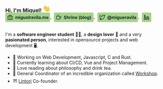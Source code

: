### Hi, I'm Miguel!  <img src="https://raw.githubusercontent.com/MiguelRAvila/MiguelRAvila/master/img/profile/wave.gif" width="24px">

<p style="margin: -20px 0 30px">
    <a href="http://miguelravila.me/" target="_blank" style='margin-right:0px'>
    <img align="center" src="https://github.com/MiguelRAvila/MiguelRAvila/blob/master/img/profile/Portfoliod.png" alt="linkedin" height="30px"  />
  </a>
  &nbsp;
   <a href="https://miguelravila.hashnode.dev/" target="_blank" style='margin-right:0px'>
    <img align="center" src="https://github.com/MiguelRAvila/MiguelRAvila/blob/master/img/profile/Blogd.png" alt="twitter" height="30px"  />
  </a>
  &nbsp;
  <a href="https://twitter.com/migueravila" target="_blank">
    <img align="center" src="https://github.com/MiguelRAvila/MiguelRAvila/blob/master/img/profile/Twitterd.png" alt="email" height="30px"/>
  </a>
  &nbsp;
    <a href="https://www.linkedin.com/in/miguellravila/" target="_blank" style='margin-right:0px'>
    <img align="center" src="https://github.com/MiguelRAvila/MiguelRAvila/blob/master/img/profile/Linkedind.png" alt="stackoverflow" height="30px" width="30px" />
  </a>
</p>

I'm a **software engineer student** 👨‍💻, a **design lover** 🎨 and a very **pasionated person**, interested in opensource projects and web development 
🖥️. 

- 🚀 Working on Web Development, Javascript, C and Rust.
- 🌱 Currently learning about CI/CD, Vue and Project Management.
- 🍵 Love reading about philosophy and drink tea.
- 🌟 General Coordinator of an incredible organization called [Workshop](https://workshoptechnology.github.io/WorkshopLanding/).
- ⛩️ [Lintori](https://lintori.vercel.app) Co-founder.
